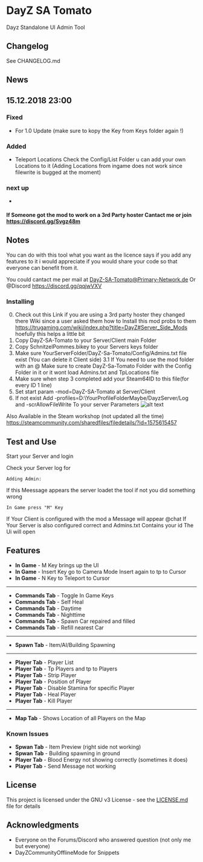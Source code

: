 # DayZ SA Tomato

Dayz Standalone UI Admin Tool



## Changelog

See CHANGELOG.md

## News

## 15.12.2018 23:00

### Fixed

- For 1.0 Update (make sure to kopy the Key from Keys folder again !)

### Added 

- Teleport Locations Check the Config/List Folder u can add your own Locations to it (Adding Locations from ingame does not work since filewrite is bugged at the moment)

 ### next up
 - 


#### If Someone got the mod to work on a 3rd Party hoster Cantact me or join https://discord.gg/Svgz48m

##  Notes

You can do with this tool what you want as the licence says if you add any features to it i would appreciate if you would share your code so that everyone can benefit from it.


You could cantact me per mail at DayZ-SA-Tomato@Primary-Network.de
Or @Discord https://discord.gg/qqjwVXV

### Installing

0. Check out this Link if you are using a 3rd party hoster they changed there Wiki since a user asked them how to Install this mod probs to them https://trugaming.com/wiki/index.php?title=DayZ#Server_Side_Mods hoefully this helps a little bit 
1. Copy DayZ-SA-Tomato to your Server/Client main Folder
2. Copy SchnitzelPommes.bikey to your Servers keys folder
3. Make sure YourServerFolder/DayZ-Sa-Tomato/Config/Admins.txt file exist (You can delete it Client side)
3.1 If You need to use the mod folder with an @ Make sure to create DayZ-Sa-Tomato Folder with the Config Folder in it or it wont load Admins.txt and TpLocations file 
4. Make sure when step 3 completed add your Steam64ID to this file(for every ID 1 line)
5. Set start param -mod=DayZ-SA-Tomato at Server/Client 
6. If not exist Add -profiles=D:\YourProfileFolderMaybe/DayzServer/Log and -scrAllowFileWrite To your server Parameters
![alt text](https://steamuserimages-a.akamaihd.net/ugc/43117016076707122/9D374D1F7933C13B477EE6792A3735D9FFAC74B4/)


Also Available in the Steam workshop (not updated all the time)
https://steamcommunity.com/sharedfiles/filedetails/?id=1575615457






## Test and Use

Start your Server and login

Check your Server log for 

```
Adding Admin:
```

If this Meessage appears the server loadet the tool if not you did something wrong

```
In Game press "M" Key
```
If Your Client is configured with the mod a Message will appear @chat
If Your Server is also configured correct and Admins.txt Contains your id The Ui will open

## Features

* **In Game** - M Key brings up the UI
* **In Game** - Insert Key go to Camera Mode Insert again to tp to Cursor
* **In Game** - N Key to Teleport to Cursor

------------

* **Commands Tab** - Toggle In Game Keys
* **Commands Tab** - Self Heal
* **Commands Tab** - Daytime
* **Commands Tab** - Nighttime
* **Commands Tab** - Spawn Car repaired and filled
* **Commands Tab** - Refill nearest Car

------------

* **Spawn Tab** - Item/AI/Building Spawning 

------------

* **Player Tab** - Player List
* **Player Tab** - Tp Players and tp to Players
* **Player Tab** - Strip Player
* **Player Tab** - Position of Player
* **Player Tab** - Disable Stamina for specific Player 
* **Player Tab** - Heal Player
* **Player Tab** - Kill Player

------------

* **Map Tab** - Shows Location of all Players on the Map


### Known Issues
* **Spwan Tab** - Item Preview (right side not working)
* **Spwan Tab** - Building spawning in ground
* **Player Tab** - Blood Energy not showing correctly (sometimes it does)
* **Player Tab** - Send Message not working

## License

This project is licensed under the GNU v3 License - see the [LICENSE.md](LICENSE.md) file for details

## Acknowledgments

* Everyone on the Forums/Discord who answered question (not only me but everyone)
* DayZCommunityOfflineMode for Snippets


